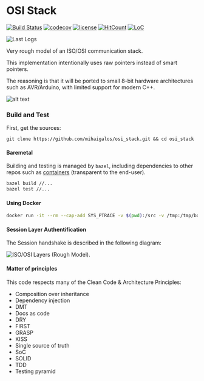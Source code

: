 # OSI Stack

[![Build Status](https://travis-ci.org/mihaigalos/osi_stack.svg?branch=master)](https://travis-ci.org/mihaigalos/osi_stack) [![codecov](https://codecov.io/gh/mihaigalos/osi_stack/branch/master/graph/badge.svg)](https://codecov.io/gh/mihaigalos/osi_stack) [![license](https://img.shields.io/badge/license-GPLv3-brightgreen.svg)](LICENSE) [![HitCount](http://hits.dwyl.com/mihaigalos/osi_stack.svg)](http://hits.dwyl.com/mihaigalos/osi_stack) [![LoC](https://tokei.rs/b1/github/mihaigalos/osi_stack)](https://github.com/Aaronepower/tokei)

![Last Logs](https://img.shields.io/endpoint?style=social&url=https%3A%2F%2Fapi.cl1p.net%2Fosi_stack%2Fclipboard)


Very rough model of an ISO/OSI communication stack.

This implementation intentionally uses raw pointers instead of smart pointers.

The reasoning is that it will be ported to small 8-bit hardware architectures such as AVR/Arduino, with limited support for modern C++.


![alt text](graphics/iso_osi_layers.png "ISO/OSI Layers (Rough Model).")

### Build and Test

First, get the sources:
```
git clone https://github.com/mihaigalos/osi_stack.git && cd osi_stack
```

#### Baremetal

Building and testing is managed by `bazel`, including dependencies to other repos such as [containers](https://github.com/mihaigalos/containers) (transparent to the end-user).

```bash
bazel build //...
bazel test //...
```

#### Using Docker

```bash
docker run -it --rm --cap-add SYS_PTRACE -v $(pwd):/src -v /tmp:/tmp/bazel docker.pkg.github.com/mihaigalos/docker/bazel /bin/zsh -c "cd /src && bazel --output_base=/tmp/bazel test //..."
```

#### Session Layer Authentification

The Session handshake is described in the following diagram:

<img src="http://www.plantuml.com/plantuml/proxy?cache=no&src=https://raw.githubusercontent.com/mihaigalos/osi_stack/master/graphics/sources/session_handshake.puml" alt="ISO/OSI Layers (Rough Model)." />

#### Matter of principles

This code respects many of the Clean Code & Architecture Principles:

* Composition over inheritance
* Dependency injection
* DMT
* Docs as code
* DRY
* FIRST
* GRASP
* KISS
* Single source of truth
* SoC
* SOLID
* TDD
* Testing pyramid